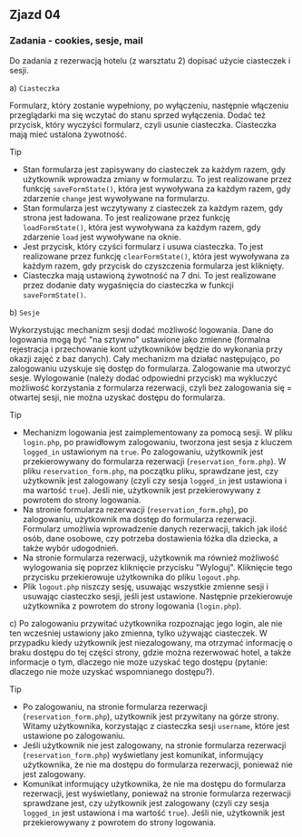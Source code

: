 ## Zjazd 04

### Zadania - cookies, sesje, mail

Do zadania z rezerwacją hotelu (z warsztatu 2) dopisać użycie ciasteczek i sesji.

a) `Ciasteczka` 

Formularz, który zostanie wypełniony, po wyłączeniu, następnie włączeniu przeglądarki ma się wczytać do stanu sprzed wyłączenia. Dodać też przycisk, który wyczyści formularz, czyli usunie ciasteczka. Ciasteczka mają mieć ustalona żywotność.

> [!TIP]
>  - Stan formularza jest zapisywany do ciasteczek za każdym razem, gdy użytkownik wprowadza zmiany w formularzu. To jest realizowane przez funkcję `saveFormState()`, która jest wywoływana za każdym razem, gdy zdarzenie `change` jest wywoływane na formularzu.
>  - Stan formularza jest wczytywany z ciasteczek za każdym razem, gdy strona jest ładowana. To jest realizowane przez funkcję `loadFormState()`, która jest wywoływana za każdym razem, gdy zdarzenie `load` jest wywoływane na oknie.
>  - Jest przycisk, który czyści formularz i usuwa ciasteczka. To jest realizowane przez funkcję `clearFormState()`, która jest wywoływana za każdym razem, gdy przycisk do czyszczenia formularza jest kliknięty.
>  - Ciasteczka mają ustawioną żywotność na 7 dni. To jest realizowane przez dodanie daty wygaśnięcia do ciasteczka w funkcji `saveFormState()`.

b) `Sesje`

Wykorzystując mechanizm sesji dodać możliwość logowania. Dane do logowania mogą być "na sztywno" ustawione jako zmienne (formalna rejestracja i przechowanie kont użytkowników będzie do wykonania przy okazji zajęć z baz danych). Cały mechanizm ma działać następująco, po zalogowaniu uzyskuje się dostęp do formularza. Zalogowanie ma utworzyć sesje. Wylogowanie (należy dodać odpowiedni przycisk) ma wykluczyć możliwość korzystania z formularza rezerwacji, czyli bez zalogowania się = otwartej sesji, nie można uzyskać dostępu do formularza.

> [!TIP]
> - Mechanizm logowania jest zaimplementowany za pomocą sesji. W pliku `login.php`, po prawidłowym zalogowaniu, tworzona jest sesja z kluczem `logged_in` ustawionym na `true`. Po zalogowaniu, użytkownik jest przekierowywany do formularza rezerwacji (`reservation_form.php`). W pliku `reservation_form.php`, na początku pliku, sprawdzane jest, czy użytkownik jest zalogowany (czyli czy sesja `logged_in` jest ustawiona i ma wartość `true`). Jeśli nie, użytkownik jest przekierowywany z powrotem do strony logowania.
> - Na stronie formularza rezerwacji (`reservation_form.php`), po zalogowaniu, użytkownik ma dostęp do formularza rezerwacji. Formularz umożliwia wprowadzenie danych rezerwacji, takich jak ilość osób, dane osobowe, czy potrzeba dostawienia łóżka dla dziecka, a także wybór udogodnień. 
> - Na stronie formularza rezerwacji, użytkownik ma również możliwość wylogowania się poprzez kliknięcie przycisku "Wyloguj". Kliknięcie tego przycisku przekierowuje użytkownika do pliku `logout.php`.
> - Plik `logout.php` niszczy sesję, usuwając wszystkie zmienne sesji i usuwając ciasteczko sesji, jeśli jest ustawione. Następnie przekierowuje użytkownika z powrotem do strony logowania (`login.php`).

c) Po zalogowaniu przywitać użytkownika rozpoznając jego login, ale nie ten wcześniej ustawiony jako zmienna, tylko używając ciasteczek.
W przypadku kiedy użytkownik jest niezalogowany, ma otrzymać informację o braku dostępu do tej części strony, gdzie można rezerwować hotel, a także informacje o tym, dlaczego nie może uzyskać tego dostępu (pytanie: dlaczego nie może uzyskać wspomnianego dostępu?).

> [!TIP]
> - Po zalogowaniu, na stronie formularza rezerwacji (`reservation_form.php`), użytkownik jest przywitany na górze strony. Witamy użytkownika, korzystając z ciasteczka sesji `username`, które jest ustawione po zalogowaniu.
> - Jeśli użytkownik nie jest zalogowany, na stronie formularza rezerwacji (`reservation_form.php`) wyświetlany jest komunikat, informujący użytkownika, że nie ma dostępu do formularza rezerwacji, ponieważ nie jest zalogowany.
> - Komunikat informujący użytkownika, że nie ma dostępu do formularza rezerwacji, jest wyświetlany, ponieważ na stronie formularza rezerwacji sprawdzane jest, czy użytkownik jest zalogowany (czyli czy sesja `logged_in` jest ustawiona i ma wartość `true`). Jeśli nie, użytkownik jest przekierowywany z powrotem do strony logowania.
